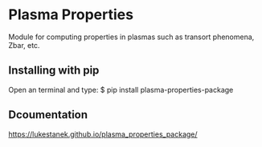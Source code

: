 # Plasma Properties
Module for computing properties in plasmas such as transort phenomena, Zbar, etc.

## Installing with pip
Open an terminal and type:
$ pip install plasma-properties-package

## Dcoumentation
https://lukestanek.github.io/plasma_properties_package/
